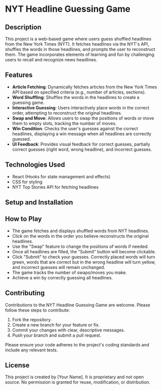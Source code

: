 # NYT Headline Guessing Game

## Description

This project is a web-based game where users guess shuffled headlines from the New York Times (NYT). It fetches headlines via the NYT's API, shuffles the words in those headlines, and prompts the user to reconstruct them. The game incorporates elements of learning and fun by challenging users to recall and recognize news headlines.

## Features

- **Article Fetching**: Dynamically fetches articles from the New York Times API based on specified criteria (e.g., number of articles, sections).
- **Word Shuffling**: Shuffles the words in the headlines to create a guessing game.
- **Interactive Guessing**: Users interactively place words in the correct order, attempting to reconstruct the original headlines.
- **Swap and Move**: Allows users to swap the positions of words or move them to empty slots, tracking the number of moves.
- **Win Condition**: Checks the user's guesses against the correct headlines, displaying a win message when all headlines are correctly guessed.
- **UI Feedback**: Provides visual feedback for correct guesses, partially correct guesses (right word, wrong headline), and incorrect guesses.

## Technologies Used

- React (Hooks for state management and effects)
- CSS for styling
- NYT Top Stories API for fetching headlines

## Setup and Installation

## How to Play

- The game fetches and displays shuffled words from NYT headlines.
- Click on the words in the order you believe reconstructs the original headlines.
- Use the "Swap" feature to change the positions of words if needed.
- Once all headlines are filled, the "Submit" button will become clickable.
- Click "Submit" to check your guesses. Correctly placed words will turn green, words that are correct but in the wrong headline will turn yellow, and incorrect guesses will remain unchanged.
- The game tracks the number of swaps/moves you make.
- Achieve a win by correctly guessing all headlines.

## Contributing

Contributions to the NYT Headline Guessing Game are welcome. Please follow these steps to contribute:

1. Fork the repository.
2. Create a new branch for your feature or fix.
3. Commit your changes with clear, descriptive messages.
4. Push your branch and submit a pull request.

Please ensure your code adheres to the project's coding standards and include any relevant tests.

## License

This project is created by [Your Name]. It is proprietary and not open source. No permission is granted for reuse, modification, or distribution.
